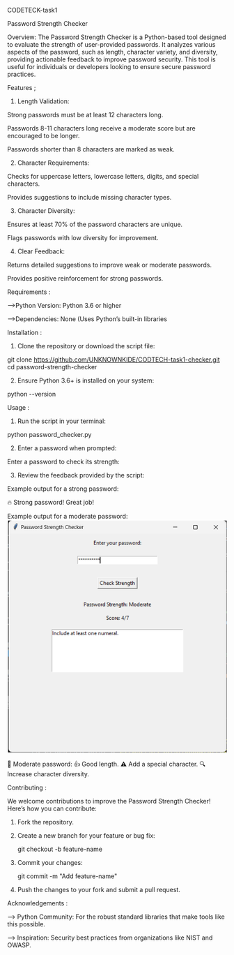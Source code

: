 CODETECK-task1


Password Strength Checker

Overview: The Password Strength Checker is a Python-based tool designed to evaluate the strength of user-provided passwords. It analyzes various aspects of the password, such as length, character variety, and diversity, providing actionable feedback to improve password security. This tool is useful for individuals or developers looking to ensure secure password practices.

Features ;
1. Length Validation:

Strong passwords must be at least 12 characters long.

Passwords 8-11 characters long receive a moderate score but are encouraged to be longer.

Passwords shorter than 8 characters are marked as weak.

2. Character Requirements:

Checks for uppercase letters, lowercase letters, digits, and special characters.

Provides suggestions to include missing character types.

3. Character Diversity:

Ensures at least 70% of the password characters are unique.

Flags passwords with low diversity for improvement.

4. Clear Feedback:

Returns detailed suggestions to improve weak or moderate passwords.

Provides positive reinforcement for strong passwords.

Requirements :

-->Python Version: Python 3.6 or higher

-->Dependencies: None (Uses Python’s built-in libraries

Installation :

1. Clone the repository or download the script file:

git clone https://github.com/UNKNOWNKIDE/CODTECH-task1-checker.git
cd password-strength-checker

2. Ensure Python 3.6+ is installed on your system:

python --version

Usage :

1. Run the script in your terminal:

python password_checker.py

2. Enter a password when prompted:

Enter a password to check its strength: <YourPassword>

3. Review the feedback provided by the script:

Example output for a strong password:

🔥 Strong password! Great job!

Example output for a moderate password:
![output](pass.png)

🤔 Moderate password: 👍 Good length. ⚠ Add a special character. 🔍 Increase character diversity.

Contributing :

We welcome contributions to improve the Password Strength Checker! Here’s how you can contribute:

1. Fork the repository.

2. Create a new branch for your feature or bug fix:

     git checkout -b feature-name

3. Commit your changes:

     git commit -m "Add feature-name"

4. Push the changes to your fork and submit a pull request.

Acknowledgements :

--> Python Community: For the robust standard libraries that make tools like this possible.

--> Inspiration: Security best practices from organizations like NIST and OWASP.
